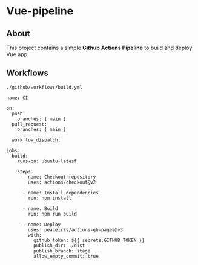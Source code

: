 # Vue-pipeline

## About 
 This project contains a simple **Github Actions Pipeline** to build and deploy Vue app. 

## Workflows
`./github/workflows/build.yml`
```
name: CI

on:
  push:
    branches: [ main ]
  pull_request:
    branches: [ main ]

  workflow_dispatch:

jobs:
  build:
    runs-on: ubuntu-latest

    steps:
      - name: Checkout repository
        uses: actions/checkout@v2
        
      - name: Install dependencies
        run: npm install
        
      - name: Build
        run: npm run build

      - name: Deploy
        uses: peaceiris/actions-gh-pages@v3
        with:
          github_token: ${{ secrets.GITHUB_TOKEN }}
          publish_dir: ./dist
          publish_branch: stage
          allow_empty_commit: true
```
